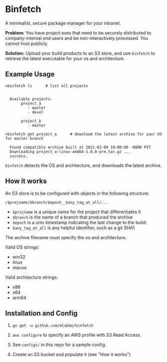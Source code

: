 # Binfetch #

A minimalist, secure package manager for your intranet.

**Problem:** You have project exes that need to be securely distributed to company-internal end users and be non-interactively processed.  You cannot host publicly.

**Solution:** Upload your build products to an S3 store, and use `binfetch` to retrieve the latest executable for your os and architecture.


## Example Usage ##

``` {.text}
>binfetch ls      # list all projects


  Available projects:
       project_a
          - master
          - devel
        
       project_b
          - master
```


``` {.text}
>binfetch get project_a      # download the latest archive for your OS for master branch

  Found compatible archive built at 2021-02-09 19:00:09 -0800 PST
  Downloading project_a-linux-amd64-1.0.0-pre.tar.gz ...
  success.
```

`binfetch` detects the OS and architecture, and downloads the latest archive.

## How it works ##

An S3 store is to be configured with objects in the following structure:

`/$projname/$branch/$epoch__$any_tag_at_all/...`
   
 - `$projname` is a unique name for the project that differentiates it 
 - `$branch` is the name of a branch that produced the archive
 - `$epoch` is a unix timestamp indicating the last change to the build.
 - `$any_tag_at_all` is any helpful identifier, such as a git SHA1

The archive filename must specify the os and architecture. 

Valid OS strings:

 - win32
 - linux
 - macos
 
Valid architecture strings:
 
 - x86
 - x64
 - arm64
 
## Installation and Config ##

 1. `go get -u github.com/mlabbe/binfetch`

 2. `aws configure` to specify an AWS profile with S3 Read Access.

 3. See `configs/` in this repo for a sample config.
 
 4. Create an S3 bucket and populate it (see "How it works")
 
 
